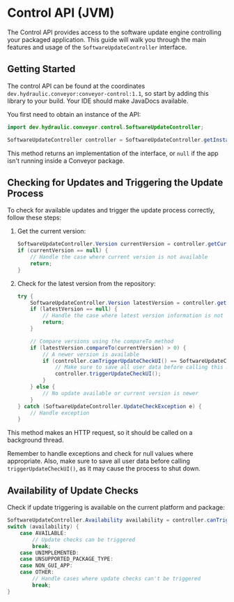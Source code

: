 # Control API (JVM)

The Control API provides access to the software update engine controlling your packaged application. This guide will walk you through the main features and usage of the `SoftwareUpdateController` interface.

## Getting Started

The control API can be found at the coordinates `dev.hydraulic.conveyor:conveyor-control:1.1`, so start by adding this library to your build. Your IDE should make JavaDocs available.

You first need to obtain an instance of the API:

```java
import dev.hydraulic.conveyor.control.SoftwareUpdateController;

SoftwareUpdateController controller = SoftwareUpdateController.getInstance();
```

This method returns an implementation of the interface, or `null` if the app isn't running inside a Conveyor package.

## Checking for Updates and Triggering the Update Process

To check for available updates and trigger the update process correctly, follow these steps:

1. Get the current version:
   ```java
   SoftwareUpdateController.Version currentVersion = controller.getCurrentVersion();
   if (currentVersion == null) {
       // Handle the case where current version is not available
       return;
   }
   ```
2. Check for the latest version from the repository:
   ```java
   try {
       SoftwareUpdateController.Version latestVersion = controller.getCurrentVersionFromRepository();
       if (latestVersion == null) {
           // Handle the case where latest version information is not available
           return;
       }
   
       // Compare versions using the compareTo method
       if (latestVersion.compareTo(currentVersion) > 0) {
           // A newer version is available
           if (controller.canTriggerUpdateCheckUI() == SoftwareUpdateController.Availability.AVAILABLE) {
               // Make sure to save all user data before calling this method
               controller.triggerUpdateCheckUI();
           }
       } else {
           // No update available or current version is newer
       }
   } catch (SoftwareUpdateController.UpdateCheckException e) {
       // Handle exception
   }
   ```

This method makes an HTTP request, so it should be called on a background thread.

Remember to handle exceptions and check for null values where appropriate. Also, make sure to save all user data before calling `triggerUpdateCheckUI()`, as it may cause the process to shut down.

## Availability of Update Checks

Check if update triggering is available on the current platform and package:

```java
SoftwareUpdateController.Availability availability = controller.canTriggerUpdateCheckUI();
switch (availability) {
    case AVAILABLE:
        // Update checks can be triggered
        break;
    case UNIMPLEMENTED:
    case UNSUPPORTED_PACKAGE_TYPE:
    case NON_GUI_APP:
    case OTHER:
        // Handle cases where update checks can't be triggered
        break;
}
```
